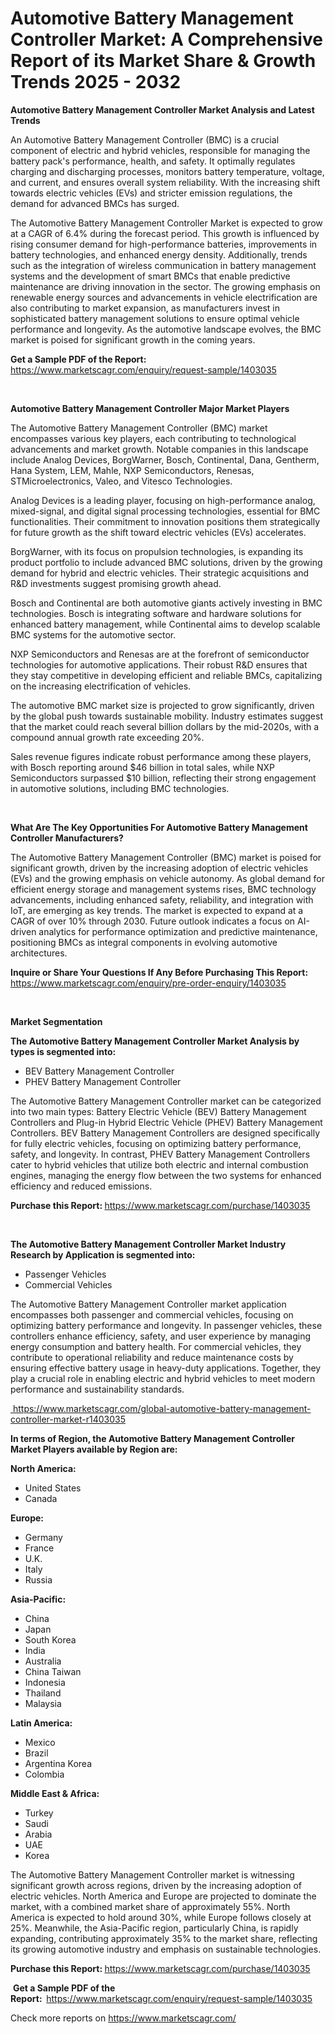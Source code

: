 <p><h1>Automotive Battery Management Controller Market: A Comprehensive Report of its Market Share & Growth Trends 2025 - 2032</h1></p><p><strong>Automotive Battery Management Controller Market Analysis and Latest Trends</strong></p>
<p><p>An Automotive Battery Management Controller (BMC) is a crucial component of electric and hybrid vehicles, responsible for managing the battery pack's performance, health, and safety. It optimally regulates charging and discharging processes, monitors battery temperature, voltage, and current, and ensures overall system reliability. With the increasing shift towards electric vehicles (EVs) and stricter emission regulations, the demand for advanced BMCs has surged.</p><p>The Automotive Battery Management Controller Market is expected to grow at a CAGR of 6.4% during the forecast period. This growth is influenced by rising consumer demand for high-performance batteries, improvements in battery technologies, and enhanced energy density. Additionally, trends such as the integration of wireless communication in battery management systems and the development of smart BMCs that enable predictive maintenance are driving innovation in the sector. The growing emphasis on renewable energy sources and advancements in vehicle electrification are also contributing to market expansion, as manufacturers invest in sophisticated battery management solutions to ensure optimal vehicle performance and longevity. As the automotive landscape evolves, the BMC market is poised for significant growth in the coming years.</p></p>
<p><strong>Get a Sample PDF of the Report:&nbsp;</strong> <a href="https://www.marketscagr.com/enquiry/request-sample/1403035?utm_campaign=2014&utm_medium=2&utm_source=Github&utm_content=ia&utm_term=12012025&utm_id=automotive-battery-management-controller">https://www.marketscagr.com/enquiry/request-sample/1403035</a></p>
<p>&nbsp;</p>
<p><strong>Automotive Battery Management Controller Major Market Players</strong></p>
<p><p>The Automotive Battery Management Controller (BMC) market encompasses various key players, each contributing to technological advancements and market growth. Notable companies in this landscape include Analog Devices, BorgWarner, Bosch, Continental, Dana, Gentherm, Hana System, LEM, Mahle, NXP Semiconductors, Renesas, STMicroelectronics, Valeo, and Vitesco Technologies. </p><p>Analog Devices is a leading player, focusing on high-performance analog, mixed-signal, and digital signal processing technologies, essential for BMC functionalities. Their commitment to innovation positions them strategically for future growth as the shift toward electric vehicles (EVs) accelerates.</p><p>BorgWarner, with its focus on propulsion technologies, is expanding its product portfolio to include advanced BMC solutions, driven by the growing demand for hybrid and electric vehicles. Their strategic acquisitions and R&D investments suggest promising growth ahead.</p><p>Bosch and Continental are both automotive giants actively investing in BMC technologies. Bosch is integrating software and hardware solutions for enhanced battery management, while Continental aims to develop scalable BMC systems for the automotive sector.</p><p>NXP Semiconductors and Renesas are at the forefront of semiconductor technologies for automotive applications. Their robust R&D ensures that they stay competitive in developing efficient and reliable BMCs, capitalizing on the increasing electrification of vehicles.</p><p>The automotive BMC market size is projected to grow significantly, driven by the global push towards sustainable mobility. Industry estimates suggest that the market could reach several billion dollars by the mid-2020s, with a compound annual growth rate exceeding 20%.</p><p>Sales revenue figures indicate robust performance among these players, with Bosch reporting around $46 billion in total sales, while NXP Semiconductors surpassed $10 billion, reflecting their strong engagement in automotive solutions, including BMC technologies.</p></p>
<p>&nbsp;</p>
<p><strong>What Are The Key Opportunities For Automotive Battery Management Controller Manufacturers?</strong></p>
<p><p>The Automotive Battery Management Controller (BMC) market is poised for significant growth, driven by the increasing adoption of electric vehicles (EVs) and the growing emphasis on vehicle autonomy. As global demand for efficient energy storage and management systems rises, BMC technology advancements, including enhanced safety, reliability, and integration with IoT, are emerging as key trends. The market is expected to expand at a CAGR of over 10% through 2030. Future outlook indicates a focus on AI-driven analytics for performance optimization and predictive maintenance, positioning BMCs as integral components in evolving automotive architectures.</p></p>
<p><strong>Inquire or Share Your Questions If Any Before Purchasing This Report:</strong> <a href="https://www.marketscagr.com/enquiry/pre-order-enquiry/1403035?utm_campaign=2014&utm_medium=2&utm_source=Github&utm_content=ia&utm_term=12012025&utm_id=automotive-battery-management-controller">https://www.marketscagr.com/enquiry/pre-order-enquiry/1403035</a></p>
<p>&nbsp;</p>
<p><strong>Market Segmentation</strong></p>
<p><strong>The Automotive Battery Management Controller Market Analysis by types is segmented into:</strong></p>
<p><ul><li>BEV Battery Management Controller</li><li>PHEV Battery Management Controller</li></ul></p>
<p><p>The Automotive Battery Management Controller market can be categorized into two main types: Battery Electric Vehicle (BEV) Battery Management Controllers and Plug-in Hybrid Electric Vehicle (PHEV) Battery Management Controllers. BEV Battery Management Controllers are designed specifically for fully electric vehicles, focusing on optimizing battery performance, safety, and longevity. In contrast, PHEV Battery Management Controllers cater to hybrid vehicles that utilize both electric and internal combustion engines, managing the energy flow between the two systems for enhanced efficiency and reduced emissions.</p></p>
<p><strong>Purchase this Report:&nbsp;</strong><a href="https://www.marketscagr.com/purchase/1403035?utm_campaign=2014&utm_medium=2&utm_source=Github&utm_content=ia&utm_term=12012025&utm_id=automotive-battery-management-controller">https://www.marketscagr.com/purchase/1403035</a></p>
<p>&nbsp;</p>
<p><strong>The Automotive Battery Management Controller Market Industry Research by Application is segmented into:</strong></p>
<p><ul><li>Passenger Vehicles</li><li>Commercial Vehicles</li></ul></p>
<p><p>The Automotive Battery Management Controller market application encompasses both passenger and commercial vehicles, focusing on optimizing battery performance and longevity. In passenger vehicles, these controllers enhance efficiency, safety, and user experience by managing energy consumption and battery health. For commercial vehicles, they contribute to operational reliability and reduce maintenance costs by ensuring effective battery usage in heavy-duty applications. Together, they play a crucial role in enabling electric and hybrid vehicles to meet modern performance and sustainability standards.</p></p>
<p><a href="https://www.marketscagr.com/global-automotive-battery-management-controller-market-r1403035?utm_campaign=2014&utm_medium=2&utm_source=Github&utm_content=ia&utm_term=12012025&utm_id=automotive-battery-management-controller">&nbsp;https://www.marketscagr.com/global-automotive-battery-management-controller-market-r1403035</a></p>
<p><strong>In terms of Region, the Automotive Battery Management Controller Market Players available by Region are:</strong></p>
<p>
    <p> <strong> North America: </strong>
        <ul>
            <li>United States</li>
            <li>Canada</li>
        </ul>
        </p> 
    <p> <strong> Europe: </strong>
        <ul>
            <li>Germany</li>
            <li>France</li>
            <li>U.K.</li>
            <li>Italy</li>
            <li>Russia</li>
        </ul>
        </p> 
    <p> <strong> Asia-Pacific: </strong>
        <ul>
            <li>China</li>
            <li>Japan</li>
            <li>South Korea</li>
            <li>India</li>
            <li>Australia</li>
            <li>China Taiwan</li>
            <li>Indonesia</li>
            <li>Thailand</li>
            <li>Malaysia</li>
        </ul>
        </p> 
    <p> <strong> Latin America: </strong>
        <ul>
            <li>Mexico</li>
            <li>Brazil</li>
            <li>Argentina Korea</li>
            <li>Colombia</li>
        </ul>
        </p> 
    <p> <strong> Middle East & Africa: </strong>
        <ul>
            <li>Turkey</li>
            <li>Saudi</li>
            <li>Arabia</li>
            <li>UAE</li>
            <li>Korea</li>
        </ul>
    </p>
    </p>
<p><p>The Automotive Battery Management Controller market is witnessing significant growth across regions, driven by the increasing adoption of electric vehicles. North America and Europe are projected to dominate the market, with a combined market share of approximately 55%. North America is expected to hold around 30%, while Europe follows closely at 25%. Meanwhile, the Asia-Pacific region, particularly China, is rapidly expanding, contributing approximately 35% to the market share, reflecting its growing automotive industry and emphasis on sustainable technologies.</p></p>
<p><strong>Purchase this Report: </strong><a href="https://www.marketscagr.com/purchase/1403035?utm_campaign=2014&utm_medium=2&utm_source=Github&utm_content=ia&utm_term=12012025&utm_id=automotive-battery-management-controller">https://www.marketscagr.com/purchase/1403035</a></p>
<p>&nbsp;<strong>Get a Sample PDF of the Report:&nbsp;&nbsp;</strong><a href="https://www.marketscagr.com/enquiry/request-sample/1403035?utm_campaign=2014&utm_medium=2&utm_source=Github&utm_content=ia&utm_term=12012025&utm_id=automotive-battery-management-controller">https://www.marketscagr.com/enquiry/request-sample/1403035</a></p>
<p><strong></strong></p>
<p>Check more reports on <a href="https://www.marketscagr.com/?utm_campaign=2014&utm_medium=2&utm_source=Github&utm_content=ia&utm_term=12012025&utm_id=automotive-battery-management-controller">https://www.marketscagr.com/</a></p>